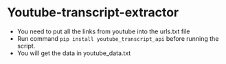 # Youtube-transcript-extractor

* You need to put all the links from youtube into the urls.txt file 
* Run command `pip install youtube_transcript_api` before running the script. 
* You will get the data in youtube_data.txt 
